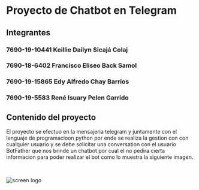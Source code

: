 # Proyecto de Chatbot en Telegram

## Integrantes
### 7690-19-10441 Keillie Dailyn Sicajá Colaj
### 7690-18-6402 Francisco Eliseo Back Samol
### 7690-19-15865 Edy Alfredo Chay Barrios
### 7690-19-5583 René Isuary Pelen Garrido

## Contenido del proyecto <br>

<p>El proyecto se efectuo en la mensajeria telegram y juntamente con el lenguaje de programacioon python por ende se realiza la gestion con con cualquier usuario y se debe solicitar una conversation con el usuario BotFather que nos brinde un chatbot por cual el no pedira cierta informacion para poder realizar el bot como lo muestra la siguiente imagen.</p>
<br>

![screen logo](https://github.com/EdyAlfredoChayBarrios/proyectomecanic3/tree/master/ImgCaptura/uno.PNG)<br>
